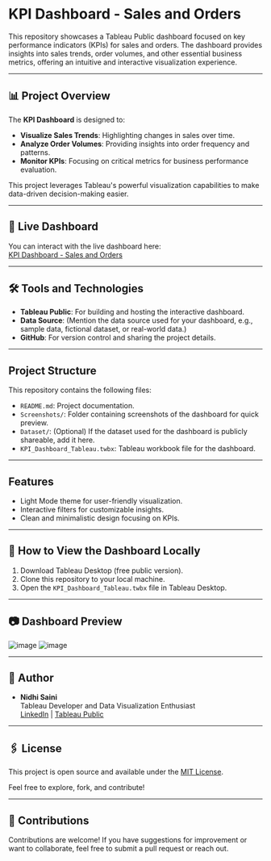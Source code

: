 # KPI Dashboard - Sales and Orders

This repository showcases a Tableau Public dashboard focused on key performance indicators (KPIs) for sales and orders. The dashboard provides insights into sales trends, order volumes, and other essential business metrics, offering an intuitive and interactive visualization experience.

---

## 📊 Project Overview

The **KPI Dashboard** is designed to:
- **Visualize Sales Trends**: Highlighting changes in sales over time.
- **Analyze Order Volumes**: Providing insights into order frequency and patterns.
- **Monitor KPIs**: Focusing on critical metrics for business performance evaluation.

This project leverages Tableau's powerful visualization capabilities to make data-driven decision-making easier.

---

## 🚀 Live Dashboard

You can interact with the live dashboard here:  
[KPI Dashboard - Sales and Orders](https://public.tableau.com/app/profile/nidhi.saini/viz/KPI-SalesandOrders/LightMode)

---

## 🛠️ Tools and Technologies

- **Tableau Public**: For building and hosting the interactive dashboard.
- **Data Source**: (Mention the data source used for your dashboard, e.g., sample data, fictional dataset, or real-world data.)
- **GitHub**: For version control and sharing the project details.

---

## Project Structure

This repository contains the following files:
- `README.md`: Project documentation.
- `Screenshots/`: Folder containing screenshots of the dashboard for quick preview.
- `Dataset/`: (Optional) If the dataset used for the dashboard is publicly shareable, add it here.
- `KPI_Dashboard_Tableau.twbx`: Tableau workbook file for the dashboard.

---

## Features

- Light Mode theme for user-friendly visualization.
- Interactive filters for customizable insights.
- Clean and minimalistic design focusing on KPIs.

---

## 🔗 How to View the Dashboard Locally

1. Download Tableau Desktop (free public version).
2. Clone this repository to your local machine.
3. Open the `KPI_Dashboard_Tableau.twbx` file in Tableau Desktop.

---

## 📷 Dashboard Preview

![image](https://github.com/user-attachments/assets/29a8585e-6242-4d85-864e-b77609ff64fa)
![image](https://github.com/user-attachments/assets/d86f48e5-7e05-4008-ac89-c5d36a77e355)



---

## 📝 Author

- **Nidhi Saini**  
  Tableau Developer and Data Visualization Enthusiast  
  [LinkedIn](https://www.linkedin.com/in/your-profile/) | [Tableau Public](https://public.tableau.com/app/profile/nidhi.saini)

---

## 🖇️ License

This project is open source and available under the [MIT License](LICENSE).

Feel free to explore, fork, and contribute!

---

## 🤝 Contributions

Contributions are welcome! If you have suggestions for improvement or want to collaborate, feel free to submit a pull request or reach out.


